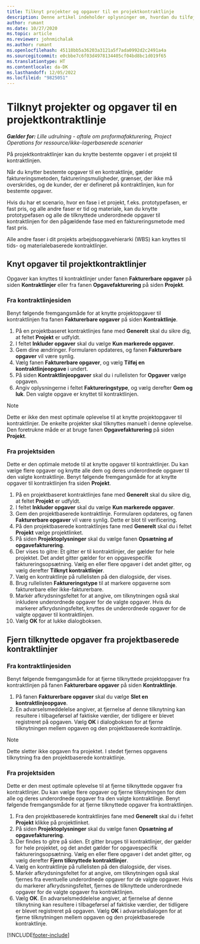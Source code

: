```yaml
---
title: Tilknyt projekter og opgaver til en projektkontraktlinje
description: Denne artikel indeholder oplysninger om, hvordan du tilføjer og fjerner projekter og opgaver på en kontraktlinje.
author: rumant
ms.date: 10/27/2020
ms.topic: article
ms.reviewer: johnmichalak
ms.author: rumant
ms.openlocfilehash: 45118bb5a36203a3121a5f7ada0992d2c2491a4a
ms.sourcegitcommit: e0cbbe7c6f03d4978134405cf04bd8bc1d019f65
ms.translationtype: HT
ms.contentlocale: da-DK
ms.lasthandoff: 12/05/2022
ms.locfileid: "9825051"
---
```

# <a name="map-projects-and-tasks-to-a-project-contract-line"></a>Tilknyt projekter og opgaver til en projektkontraktlinje 

_**Gælder for:** Lille udrulning - aftale om proformafakturering, Project Operations for ressource/ikke-lagerbaserede scenarier_

På projektkontraktlinjer kan du knytte bestemte opgaver i et projekt til kontraktlinjen.

Når du knytter bestemte opgaver til en kontraktlinje, gælder faktureringsmetoden, faktureringsmuligheder, grænser, der ikke må overskrides, og de kunder, der er defineret på kontraktlinjen, kun for bestemte opgaver.

Hvis du har et scenario, hvor en fase i et projekt, f.eks. prototypefasen, er fast pris, og alle andre faser er tid og materiale, kan du knytte prototypefasen og alle de tilknyttede underordnede opgaver til kontraktlinjen for den pågældende fase med en faktureringsmetode med fast pris.

Alle andre faser i dit projekts arbejdsopgavehierarki (WBS) kan knyttes til tids- og materialebaserede kontraktlinjer.

## <a name="associate-tasks-to-project-contract-lines"></a>Knyt opgaver til projektkontraktlinjer

Opgaver kan knyttes til kontraktlinjer under fanen **Fakturerbare opgaver** på siden **Kontraktlinjer** eller fra fanen **Opgavefakturering** på siden **Projekt**.

### <a name="from-the-contract-line-page"></a>Fra kontraktlinjesiden

Benyt følgende fremgangsmåde for at knytte projektopgaver til kontraktlinjen fra fanen **Fakturerbare opgaver** på siden **Kontraktlinje**.

1. På en projektbaseret kontraktlinjes fane med **Generelt** skal du sikre dig, at feltet **Projekt** er udfyldt.
2. I feltet **Inkluder opgaver** skal du vælge **Kun markerede opgaver**.
3. Gem dine ændringer. Formularen opdateres, og fanen **Fakturerbare opgaver** vil være synlig.
4. Vælg fanen **Fakturerbare opgaver**, og vælg **Tilføj en kontraktlinjeopgave** i undert.
5. På siden **Kontraktlinjeopgaver** skal du i rullelisten for **Opgaver** vælge opgaven. 
6. Angiv oplysningerne i feltet **Faktureringstype**, og vælg derefter **Gem og luk**. Den valgte opgave er knyttet til kontraktlinjen.

> [!NOTE]
> Dette er ikke den mest optimale oplevelse til at knytte projektopgaver til kontraktlinjer. De enkelte projekter skal tilknyttes manuelt i denne oplevelse. Den foretrukne måde er at bruge fanen **Opgavefakturering** på siden **Projekt**.

### <a name="from-the-project-page"></a>Fra projektsiden

Dette er den optimale metode til at knytte opgaver til kontraktlinjer. Du kan vælge flere opgaver og knytte alle dem og deres underordnede opgaver til den valgte kontraktlinje. Benyt følgende fremgangsmåde for at knytte opgaver til kontraktlinjen fra siden **Projekt**.

1. På en projektbaseret kontraktlinjes fane med **Generelt** skal du sikre dig, at feltet **Projekt** er udfyldt.
2. I feltet **Inkluder opgaver** skal du vælge **Kun markerede opgaver**.
3. Gem den projektbaserede kontraktlinje. Formularen opdateres, og fanen **Fakturerbare opgaver** vil være synlig. Dette er blot til verificering.
4. På den projektbaserede kontraktlinjes fane med **Generelt** skal du i feltet **Projekt** vælge projektlinket.
5. På siden **Projektoplysninger** skal du vælge fanen **Opsætning af opgavefakturering**.
6. Der vises to gitre: Et gitter er til kontraktlinjer, der gælder for hele projektet. Det andet gitter gælder for en opgavespecifik faktureringsopsætning. Vælg en eller flere opgaver i det andet gitter, og vælg derefter **Tilknyt kontraktlinjer**.
7. Vælg en kontraktlinje på rullelisten på den dialogside, der vises.
8. Brug rullelisten **Faktureringstype** til at markere opgaverne som fakturerbare eller ikke-fakturerbare.
9. Markér afkrydsningsfeltet for at angive, om tilknytningen også skal inkludere underordnede opgaver for de valgte opgaver. Hvis du markerer afkrydsningsfeltet, knyttes de underordnede opgaver for de valgte opgaver til kontraktlinjen.
10. Vælg **OK** for at lukke dialogboksen.

## <a name="unassociate-tasks-from-project-based-contract-lines"></a>Fjern tilknyttede opgaver fra projektbaserede kontraktlinjer

### <a name="from-the-contract-line-page"></a>Fra kontraktlinjesiden

Benyt følgende fremgangsmåde for at fjerne tilknyttede projektopgaver fra kontraktlinjen på fanen **Fakturerbare opgaver** på siden **Kontraktlinje**.

1. På fanen **Fakturerbare opgaver** skal du vælge **Slet en kontraktlinjeopgave**.
2. En advarselsmeddelelse angiver, at fjernelse af denne tilknytning kan resultere i tilbageførsel af faktiske værdier, der tidligere er blevet registreret på opgaven. Vælg **OK** i dialogboksen for at fjerne tilknytningen mellem opgaven og den projektbaserede kontraktlinje. 

> [!NOTE]
> Dette sletter ikke opgaven fra projektet. I stedet fjernes opgavens tilknytning fra den projektbaserede kontraktlinje.

### <a name="from-the-project-page"></a>Fra projektsiden

Dette er den mest optimale oplevelse til at fjerne tilknyttede opgaver fra kontraktlinjer. Du kan vælge flere opgaver og fjerne tilknytningen for dem alle og deres underordnede opgaver fra den valgte kontraktlinje. Benyt følgende fremgangsmåde for at fjerne tilknyttede opgaver fra kontraktlinjen.

1. Fra den projektbaserede kontraktlinjes fane med **Generelt** skal du i feltet **Projekt** klikke på projektlinket.
2. På siden **Projektoplysninger** skal du vælge fanen **Opsætning af opgavefakturering**.
3. Der findes to gitre på siden. Et gitter bruges til kontraktlinjer, der gælder for hele projektet, og det andet gælder for opgavespecifik faktureringsopsætning. Vælg en eller flere opgaver i det andet gitter, og vælg derefter **Fjern tilknyttede kontraktlinjer**.
4. Vælg en kontraktlinje på rullelisten på den dialogside, der vises.
5. Markér afkrydsningsfeltet for at angive, om tilknytningen også skal fjernes fra eventuelle underordnede opgaver for de valgte opgaver. Hvis du markerer afkrydsningsfeltet, fjernes de tilknyttede underordnede opgaver for de valgte opgaver fra kontraktlinjen.
6. Vælg **OK**. En advarselsmeddelelse angiver, at fjernelse af denne tilknytning kan resultere i tilbageførsel af faktiske værdier, der tidligere er blevet registreret på opgaven. Vælg **OK** i advarselsdialogen for at fjerne tilknytningen mellem opgaven og den projektbaserede kontraktlinje.


[!INCLUDE[footer-include](../../includes/footer-banner.md)]
